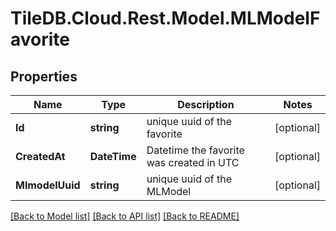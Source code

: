
# TileDB.Cloud.Rest.Model.MLModelFavorite

## Properties

Name | Type | Description | Notes
------------ | ------------- | ------------- | -------------
**Id** | **string** | unique uuid of the favorite | [optional] 
**CreatedAt** | **DateTime** | Datetime the favorite was created in UTC | [optional] 
**MlmodelUuid** | **string** | unique uuid of the MLModel | [optional] 

[[Back to Model list]](../README.md#documentation-for-models)
[[Back to API list]](../README.md#documentation-for-api-endpoints)
[[Back to README]](../README.md)

